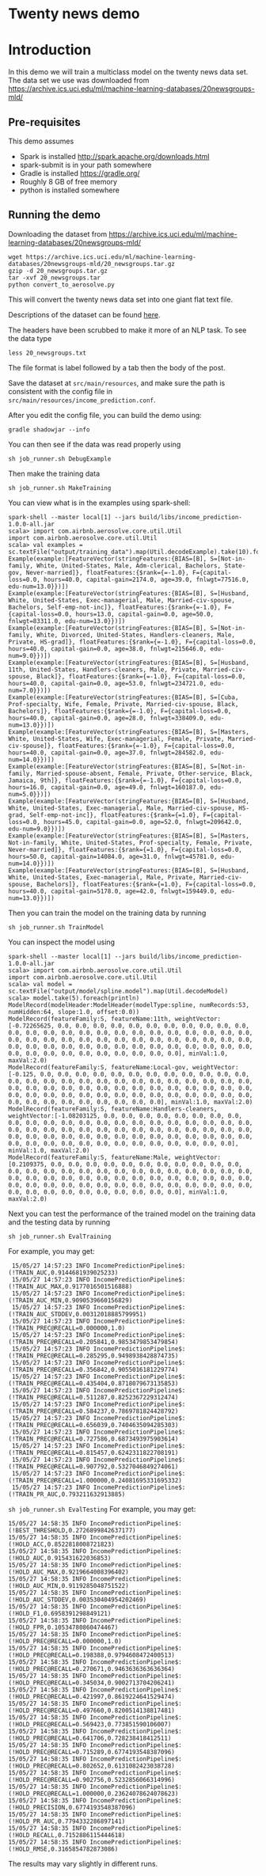 Twenty news demo
========================

# Introduction

In this demo we will train a multiclass model on the twenty news data set.
The data set we use was downloaded from https://archive.ics.uci.edu/ml/machine-learning-databases/20newsgroups-mld/

## Pre-requisites

This demo assumes

  * Spark is installed http://spark.apache.org/downloads.html
  * spark-submit is in your path somewhere
  * Gradle is installed https://gradle.org/
  * Roughly 8 GB of free memory
  * python is installed somewhere

## Running the demo

Downloading the dataset from https://archive.ics.uci.edu/ml/machine-learning-databases/20newsgroups-mld/
```
wget https://archive.ics.uci.edu/ml/machine-learning-databases/20newsgroups-mld/20_newsgroups.tar.gz
gzip -d 20_newsgroups.tar.gz
tar -xvf 20_newsgroups.tar
python convert_to_aerosolve.py 
```

This will convert the twenty news data set into one giant flat text file.

Descriptions of the dataset can be found [here](https://archive.ics.uci.edu/ml/datasets/Twenty+Newsgroups).

The headers have been scrubbed to make it more of an NLP task.
To see the data type

```
less 20_newsgroups.txt
```

The file format is label followed by a tab then the body of the post.

Save the dataset at `src/main/resources`, and make sure the path is consistent with the config file in `src/main/resources/income_prediction.conf`.

After you edit the config file, you can build the demo using:

`gradle shadowjar --info`

You can then see if the data was read properly using

`sh job_runner.sh DebugExample`

Then make the training data
```
sh job_runner.sh MakeTraining
```

You can view what is in the examples using spark-shell:

```
spark-shell --master local[1] --jars build/libs/income_prediction-1.0.0-all.jar 
scala> import com.airbnb.aerosolve.core.util.Util
import com.airbnb.aerosolve.core.util.Util
scala> val examples = sc.textFile("output/training_data").map(Util.decodeExample).take(10).foreach(println)
Example(example:[FeatureVector(stringFeatures:{BIAS=[B], S=[Not-in-family, White, United-States, Male, Adm-clerical, Bachelors, State-gov, Never-married]}, floatFeatures:{$rank={=-1.0}, F={capital-loss=0.0, hours=40.0, capital-gain=2174.0, age=39.0, fnlwgt=77516.0, edu-num=13.0}})])
Example(example:[FeatureVector(stringFeatures:{BIAS=[B], S=[Husband, White, United-States, Exec-managerial, Male, Married-civ-spouse, Bachelors, Self-emp-not-inc]}, floatFeatures:{$rank={=-1.0}, F={capital-loss=0.0, hours=13.0, capital-gain=0.0, age=50.0, fnlwgt=83311.0, edu-num=13.0}})])
Example(example:[FeatureVector(stringFeatures:{BIAS=[B], S=[Not-in-family, White, Divorced, United-States, Handlers-cleaners, Male, Private, HS-grad]}, floatFeatures:{$rank={=-1.0}, F={capital-loss=0.0, hours=40.0, capital-gain=0.0, age=38.0, fnlwgt=215646.0, edu-num=9.0}})])
Example(example:[FeatureVector(stringFeatures:{BIAS=[B], S=[Husband, 11th, United-States, Handlers-cleaners, Male, Private, Married-civ-spouse, Black]}, floatFeatures:{$rank={=-1.0}, F={capital-loss=0.0, hours=40.0, capital-gain=0.0, age=53.0, fnlwgt=234721.0, edu-num=7.0}})])
Example(example:[FeatureVector(stringFeatures:{BIAS=[B], S=[Cuba, Prof-specialty, Wife, Female, Private, Married-civ-spouse, Black, Bachelors]}, floatFeatures:{$rank={=-1.0}, F={capital-loss=0.0, hours=40.0, capital-gain=0.0, age=28.0, fnlwgt=338409.0, edu-num=13.0}})])
Example(example:[FeatureVector(stringFeatures:{BIAS=[B], S=[Masters, White, United-States, Wife, Exec-managerial, Female, Private, Married-civ-spouse]}, floatFeatures:{$rank={=-1.0}, F={capital-loss=0.0, hours=40.0, capital-gain=0.0, age=37.0, fnlwgt=284582.0, edu-num=14.0}})])
Example(example:[FeatureVector(stringFeatures:{BIAS=[B], S=[Not-in-family, Married-spouse-absent, Female, Private, Other-service, Black, Jamaica, 9th]}, floatFeatures:{$rank={=-1.0}, F={capital-loss=0.0, hours=16.0, capital-gain=0.0, age=49.0, fnlwgt=160187.0, edu-num=5.0}})])
Example(example:[FeatureVector(stringFeatures:{BIAS=[B], S=[Husband, White, United-States, Exec-managerial, Male, Married-civ-spouse, HS-grad, Self-emp-not-inc]}, floatFeatures:{$rank={=1.0}, F={capital-loss=0.0, hours=45.0, capital-gain=0.0, age=52.0, fnlwgt=209642.0, edu-num=9.0}})])
Example(example:[FeatureVector(stringFeatures:{BIAS=[B], S=[Masters, Not-in-family, White, United-States, Prof-specialty, Female, Private, Never-married]}, floatFeatures:{$rank={=1.0}, F={capital-loss=0.0, hours=50.0, capital-gain=14084.0, age=31.0, fnlwgt=45781.0, edu-num=14.0}})])
Example(example:[FeatureVector(stringFeatures:{BIAS=[B], S=[Husband, White, United-States, Exec-managerial, Male, Private, Married-civ-spouse, Bachelors]}, floatFeatures:{$rank={=1.0}, F={capital-loss=0.0, hours=40.0, capital-gain=5178.0, age=42.0, fnlwgt=159449.0, edu-num=13.0}})])
```

Then you can train the model on the training data by running

`sh job_runner.sh TrainModel`

You can inspect the model using

```
spark-shell --master local[1] --jars build/libs/income_prediction-1.0.0-all.jar 
scala> import com.airbnb.aerosolve.core.util.Util
import com.airbnb.aerosolve.core.util.Util
scala> val model = sc.textFile("output/model/spline.model").map(Util.decodeModel)
scala> model.take(5).foreach(println)
ModelRecord(modelHeader:ModelHeader(modelType:spline, numRecords:53, numHidden:64, slope:1.0, offset:0.0))
ModelRecord(featureFamily:S, featureName:11th, weightVector:[-0.72265625, 0.0, 0.0, 0.0, 0.0, 0.0, 0.0, 0.0, 0.0, 0.0, 0.0, 0.0, 0.0, 0.0, 0.0, 0.0, 0.0, 0.0, 0.0, 0.0, 0.0, 0.0, 0.0, 0.0, 0.0, 0.0, 0.0, 0.0, 0.0, 0.0, 0.0, 0.0, 0.0, 0.0, 0.0, 0.0, 0.0, 0.0, 0.0, 0.0, 0.0, 0.0, 0.0, 0.0, 0.0, 0.0, 0.0, 0.0, 0.0, 0.0, 0.0, 0.0, 0.0, 0.0, 0.0, 0.0, 0.0, 0.0, 0.0, 0.0, 0.0, 0.0, 0.0, 0.0], minVal:1.0, maxVal:2.0)
ModelRecord(featureFamily:S, featureName:Local-gov, weightVector:[-0.125, 0.0, 0.0, 0.0, 0.0, 0.0, 0.0, 0.0, 0.0, 0.0, 0.0, 0.0, 0.0, 0.0, 0.0, 0.0, 0.0, 0.0, 0.0, 0.0, 0.0, 0.0, 0.0, 0.0, 0.0, 0.0, 0.0, 0.0, 0.0, 0.0, 0.0, 0.0, 0.0, 0.0, 0.0, 0.0, 0.0, 0.0, 0.0, 0.0, 0.0, 0.0, 0.0, 0.0, 0.0, 0.0, 0.0, 0.0, 0.0, 0.0, 0.0, 0.0, 0.0, 0.0, 0.0, 0.0, 0.0, 0.0, 0.0, 0.0, 0.0, 0.0, 0.0, 0.0], minVal:1.0, maxVal:2.0)
ModelRecord(featureFamily:S, featureName:Handlers-cleaners, weightVector:[-1.08203125, 0.0, 0.0, 0.0, 0.0, 0.0, 0.0, 0.0, 0.0, 0.0, 0.0, 0.0, 0.0, 0.0, 0.0, 0.0, 0.0, 0.0, 0.0, 0.0, 0.0, 0.0, 0.0, 0.0, 0.0, 0.0, 0.0, 0.0, 0.0, 0.0, 0.0, 0.0, 0.0, 0.0, 0.0, 0.0, 0.0, 0.0, 0.0, 0.0, 0.0, 0.0, 0.0, 0.0, 0.0, 0.0, 0.0, 0.0, 0.0, 0.0, 0.0, 0.0, 0.0, 0.0, 0.0, 0.0, 0.0, 0.0, 0.0, 0.0, 0.0, 0.0, 0.0, 0.0], minVal:1.0, maxVal:2.0)
ModelRecord(featureFamily:S, featureName:Male, weightVector:[0.2109375, 0.0, 0.0, 0.0, 0.0, 0.0, 0.0, 0.0, 0.0, 0.0, 0.0, 0.0, 0.0, 0.0, 0.0, 0.0, 0.0, 0.0, 0.0, 0.0, 0.0, 0.0, 0.0, 0.0, 0.0, 0.0, 0.0, 0.0, 0.0, 0.0, 0.0, 0.0, 0.0, 0.0, 0.0, 0.0, 0.0, 0.0, 0.0, 0.0, 0.0, 0.0, 0.0, 0.0, 0.0, 0.0, 0.0, 0.0, 0.0, 0.0, 0.0, 0.0, 0.0, 0.0, 0.0, 0.0, 0.0, 0.0, 0.0, 0.0, 0.0, 0.0, 0.0, 0.0], minVal:1.0, maxVal:2.0)
```

Next you can test the performance of the trained model on the training data and the testing data by running

`sh job_runner.sh EvalTraining`

For example, you may get:
```
 15/05/27 14:57:23 INFO IncomePredictionPipeline$: (!TRAIN_AUC,0.9144681939025233)
 15/05/27 14:57:23 INFO IncomePredictionPipeline$: (!TRAIN_AUC_MAX,0.9177016501516888)
 15/05/27 14:57:23 INFO IncomePredictionPipeline$: (!TRAIN_AUC_MIN,0.9090539660156829)
 15/05/27 14:57:23 INFO IncomePredictionPipeline$: (!TRAIN_AUC_STDDEV,0.00312018885799951)
 15/05/27 14:57:23 INFO IncomePredictionPipeline$: (!TRAIN_PREC@RECALL=0.000000,1.0)
 15/05/27 14:57:23 INFO IncomePredictionPipeline$: (!TRAIN_PREC@RECALL=0.205841,0.9853479853479854)
 15/05/27 14:57:23 INFO IncomePredictionPipeline$: (!TRAIN_PREC@RECALL=0.285295,0.9498938428874735)
 15/05/27 14:57:23 INFO IncomePredictionPipeline$: (!TRAIN_PREC@RECALL=0.356842,0.9055016181229774)
 15/05/27 14:57:23 INFO IncomePredictionPipeline$: (!TRAIN_PREC@RECALL=0.435404,0.8718079673135853)
 15/05/27 14:57:23 INFO IncomePredictionPipeline$: (!TRAIN_PREC@RECALL=0.511287,0.8252367229312474)
 15/05/27 14:57:23 INFO IncomePredictionPipeline$: (!TRAIN_PREC@RECALL=0.584237,0.7869781824428792)
 15/05/27 14:57:23 INFO IncomePredictionPipeline$: (!TRAIN_PREC@RECALL=0.656039,0.7404635094285303)
 15/05/27 14:57:23 INFO IncomePredictionPipeline$: (!TRAIN_PREC@RECALL=0.727586,0.6873493975903614)
 15/05/27 14:57:23 INFO IncomePredictionPipeline$: (!TRAIN_PREC@RECALL=0.815457,0.6242311822708191)
 15/05/27 14:57:23 INFO IncomePredictionPipeline$: (!TRAIN_PREC@RECALL=0.907792,0.5327046849274061)
 15/05/27 14:57:23 INFO IncomePredictionPipeline$: (!TRAIN_PREC@RECALL=1.000000,0.24081695331695332)
 15/05/27 14:57:23 INFO IncomePredictionPipeline$: (!TRAIN_PR_AUC,0.793211632913885)
```

`sh job_runner.sh EvalTesting`
For example, you may get:
```
15/05/27 14:58:35 INFO IncomePredictionPipeline$: (!BEST_THRESHOLD,0.2726899842637177)
15/05/27 14:58:35 INFO IncomePredictionPipeline$: (!HOLD_ACC,0.8522818008721823)
15/05/27 14:58:35 INFO IncomePredictionPipeline$: (!HOLD_AUC,0.915431622036853)
15/05/27 14:58:35 INFO IncomePredictionPipeline$: (!HOLD_AUC_MAX,0.9219664008396402)
15/05/27 14:58:35 INFO IncomePredictionPipeline$: (!HOLD_AUC_MIN,0.9119285048751522)
15/05/27 14:58:35 INFO IncomePredictionPipeline$: (!HOLD_AUC_STDDEV,0.003530404954202469)
15/05/27 14:58:35 INFO IncomePredictionPipeline$: (!HOLD_F1,0.6958391298849121)
15/05/27 14:58:35 INFO IncomePredictionPipeline$: (!HOLD_FPR,0.10534780860474467)
15/05/27 14:58:35 INFO IncomePredictionPipeline$: (!HOLD_PREC@RECALL=0.000000,1.0)
15/05/27 14:58:35 INFO IncomePredictionPipeline$: (!HOLD_PREC@RECALL=0.198388,0.9794608472400513)
15/05/27 14:58:35 INFO IncomePredictionPipeline$: (!HOLD_PREC@RECALL=0.270671,0.9463636363636364)
15/05/27 14:58:35 INFO IncomePredictionPipeline$: (!HOLD_PREC@RECALL=0.345034,0.9002713704206241)
15/05/27 14:58:35 INFO IncomePredictionPipeline$: (!HOLD_PREC@RECALL=0.421997,0.8619224641529474)
15/05/27 14:58:35 INFO IncomePredictionPipeline$: (!HOLD_PREC@RECALL=0.497660,0.8200514138817481)
15/05/27 14:58:35 INFO IncomePredictionPipeline$: (!HOLD_PREC@RECALL=0.569423,0.773851590106007)
15/05/27 14:58:35 INFO IncomePredictionPipeline$: (!HOLD_PREC@RECALL=0.641706,0.728238418412511)
15/05/27 14:58:35 INFO IncomePredictionPipeline$: (!HOLD_PREC@RECALL=0.715289,0.6774193548387096)
15/05/27 14:58:35 INFO IncomePredictionPipeline$: (!HOLD_PREC@RECALL=0.802652,0.6131082423038728)
15/05/27 14:58:35 INFO IncomePredictionPipeline$: (!HOLD_PREC@RECALL=0.902756,0.5232856066314996)
15/05/27 14:58:35 INFO IncomePredictionPipeline$: (!HOLD_PREC@RECALL=1.000000,0.23624078624078623)
15/05/27 14:58:35 INFO IncomePredictionPipeline$: (!HOLD_PRECISION,0.6774193548387096)
15/05/27 14:58:35 INFO IncomePredictionPipeline$: (!HOLD_PR_AUC,0.7794332286897141)
15/05/27 14:58:35 INFO IncomePredictionPipeline$: (!HOLD_RECALL,0.7152886115444618)
15/05/27 14:58:35 INFO IncomePredictionPipeline$: (!HOLD_RMSE,0.3165854782873086)
```

The results may vary slightly in different runs.
